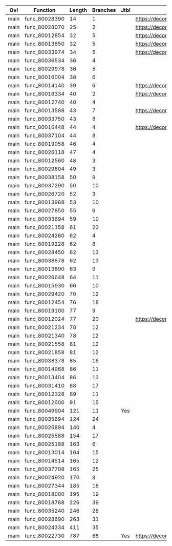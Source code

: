 | Ovl   | Function      |   Length |   Branches | Jtbl   | WIP                             | %     |
|-------|---------------|----------|------------|--------|---------------------------------|-------|
| main  | func_80028390 |       14 |          1 |        | https://decomp.me/scratch/bWewk | 0.988 |
| main  | func_80028070 |       25 |          2 |        | https://decomp.me/scratch/veWRH | 1.0   |
| main  | func_80012854 |       32 |          5 |        | https://decomp.me/scratch/Hdma4 | 0.772 |
| main  | func_80013650 |       32 |          5 |        | https://decomp.me/scratch/GJCMQ | 1.0   |
| main  | func_80033974 |       34 |          5 |        | https://decomp.me/scratch/3upJ4 | 1.0   |
| main  | func_80036534 |       36 |          4 |        |                                 |       |
| main  | func_80029978 |       36 |          5 |        |                                 |       |
| main  | func_80016004 |       38 |          6 |        |                                 |       |
| main  | func_80014140 |       39 |          6 |        | https://decomp.me/scratch/rdAbc | 1.0   |
| main  | func_80016334 |       40 |          2 |        | https://decomp.me/scratch/XbSRG | 1.0   |
| main  | func_80012740 |       40 |          4 |        |                                 |       |
| main  | func_80013588 |       43 |          7 |        | https://decomp.me/scratch/bNHfN | 1.0   |
| main  | func_80033750 |       43 |          8 |        |                                 |       |
| main  | func_80016448 |       44 |          4 |        | https://decomp.me/scratch/I17fS | 1.0   |
| main  | func_80037104 |       44 |          8 |        |                                 |       |
| main  | func_80019058 |       46 |          4 |        |                                 |       |
| main  | func_80026118 |       47 |          4 |        |                                 |       |
| main  | func_80012560 |       48 |          3 |        |                                 |       |
| main  | func_80029604 |       49 |          3 |        |                                 |       |
| main  | func_80038158 |       50 |          9 |        |                                 |       |
| main  | func_80037290 |       50 |         10 |        |                                 |       |
| main  | func_80026720 |       52 |          3 |        |                                 |       |
| main  | func_80013968 |       53 |         10 |        |                                 |       |
| main  | func_80027850 |       55 |          9 |        |                                 |       |
| main  | func_80033694 |       59 |         10 |        |                                 |       |
| main  | func_80021158 |       61 |         23 |        |                                 |       |
| main  | func_80024260 |       62 |          4 |        |                                 |       |
| main  | func_80019228 |       62 |          8 |        |                                 |       |
| main  | func_80028450 |       62 |         13 |        |                                 |       |
| main  | func_80038678 |       62 |         13 |        |                                 |       |
| main  | func_80013890 |       63 |          9 |        |                                 |       |
| main  | func_80026648 |       64 |         11 |        |                                 |       |
| main  | func_80015930 |       66 |         10 |        |                                 |       |
| main  | func_80029420 |       70 |         12 |        |                                 |       |
| main  | func_80012454 |       76 |         18 |        |                                 |       |
| main  | func_80019100 |       77 |          9 |        |                                 |       |
| main  | func_80012024 |       77 |         20 |        | https://decomp.me/scratch/Lj7S4 | 1.0   |
| main  | func_80021234 |       78 |         12 |        |                                 |       |
| main  | func_80021340 |       78 |         12 |        |                                 |       |
| main  | func_80021558 |       81 |         12 |        |                                 |       |
| main  | func_80021858 |       81 |         12 |        |                                 |       |
| main  | func_80038378 |       85 |         16 |        |                                 |       |
| main  | func_80014968 |       86 |         11 |        |                                 |       |
| main  | func_80013404 |       86 |         13 |        |                                 |       |
| main  | func_80031410 |       88 |         17 |        |                                 |       |
| main  | func_80012328 |       89 |         11 |        |                                 |       |
| main  | func_80012600 |       91 |         16 |        |                                 |       |
| main  | func_80049904 |      121 |         11 | Yes    |                                 |       |
| main  | func_80035694 |      124 |         24 |        |                                 |       |
| main  | func_80026894 |      140 |          4 |        |                                 |       |
| main  | func_80025588 |      154 |         17 |        |                                 |       |
| main  | func_80025188 |      163 |          6 |        |                                 |       |
| main  | func_80013014 |      164 |         15 |        |                                 |       |
| main  | func_80014514 |      165 |         12 |        |                                 |       |
| main  | func_80037708 |      165 |         25 |        |                                 |       |
| main  | func_80024920 |      170 |          8 |        |                                 |       |
| main  | func_80027344 |      185 |         18 |        |                                 |       |
| main  | func_80018000 |      195 |         19 |        |                                 |       |
| main  | func_80018788 |      226 |         39 |        |                                 |       |
| main  | func_80035240 |      246 |         26 |        |                                 |       |
| main  | func_80028690 |      263 |         31 |        |                                 |       |
| main  | func_80024334 |      411 |         35 |        |                                 |       |
| main  | func_80022730 |      787 |         88 | Yes    | https://decomp.me/scratch/jMUGf | 0.003 |
